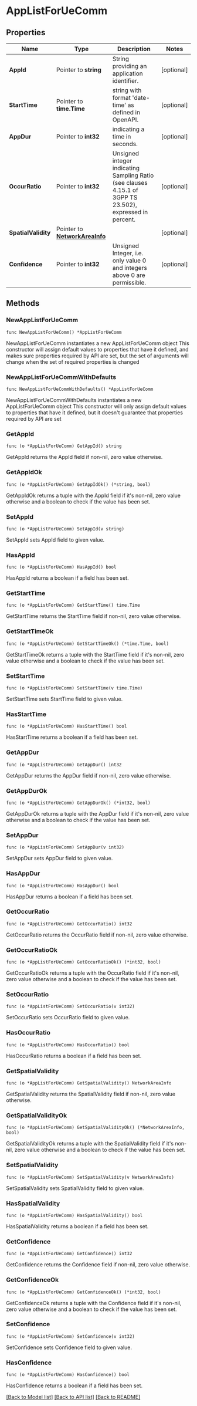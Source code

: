 # AppListForUeComm

## Properties

Name | Type | Description | Notes
------------ | ------------- | ------------- | -------------
**AppId** | Pointer to **string** | String providing an application identifier. | [optional] 
**StartTime** | Pointer to **time.Time** | string with format &#39;date-time&#39; as defined in OpenAPI. | [optional] 
**AppDur** | Pointer to **int32** | indicating a time in seconds. | [optional] 
**OccurRatio** | Pointer to **int32** | Unsigned integer indicating Sampling Ratio (see clauses 4.15.1 of 3GPP TS 23.502), expressed in percent. | [optional] 
**SpatialValidity** | Pointer to [**NetworkAreaInfo**](NetworkAreaInfo.md) |  | [optional] 
**Confidence** | Pointer to **int32** | Unsigned Integer, i.e. only value 0 and integers above 0 are permissible. | [optional] 

## Methods

### NewAppListForUeComm

`func NewAppListForUeComm() *AppListForUeComm`

NewAppListForUeComm instantiates a new AppListForUeComm object
This constructor will assign default values to properties that have it defined,
and makes sure properties required by API are set, but the set of arguments
will change when the set of required properties is changed

### NewAppListForUeCommWithDefaults

`func NewAppListForUeCommWithDefaults() *AppListForUeComm`

NewAppListForUeCommWithDefaults instantiates a new AppListForUeComm object
This constructor will only assign default values to properties that have it defined,
but it doesn't guarantee that properties required by API are set

### GetAppId

`func (o *AppListForUeComm) GetAppId() string`

GetAppId returns the AppId field if non-nil, zero value otherwise.

### GetAppIdOk

`func (o *AppListForUeComm) GetAppIdOk() (*string, bool)`

GetAppIdOk returns a tuple with the AppId field if it's non-nil, zero value otherwise
and a boolean to check if the value has been set.

### SetAppId

`func (o *AppListForUeComm) SetAppId(v string)`

SetAppId sets AppId field to given value.

### HasAppId

`func (o *AppListForUeComm) HasAppId() bool`

HasAppId returns a boolean if a field has been set.

### GetStartTime

`func (o *AppListForUeComm) GetStartTime() time.Time`

GetStartTime returns the StartTime field if non-nil, zero value otherwise.

### GetStartTimeOk

`func (o *AppListForUeComm) GetStartTimeOk() (*time.Time, bool)`

GetStartTimeOk returns a tuple with the StartTime field if it's non-nil, zero value otherwise
and a boolean to check if the value has been set.

### SetStartTime

`func (o *AppListForUeComm) SetStartTime(v time.Time)`

SetStartTime sets StartTime field to given value.

### HasStartTime

`func (o *AppListForUeComm) HasStartTime() bool`

HasStartTime returns a boolean if a field has been set.

### GetAppDur

`func (o *AppListForUeComm) GetAppDur() int32`

GetAppDur returns the AppDur field if non-nil, zero value otherwise.

### GetAppDurOk

`func (o *AppListForUeComm) GetAppDurOk() (*int32, bool)`

GetAppDurOk returns a tuple with the AppDur field if it's non-nil, zero value otherwise
and a boolean to check if the value has been set.

### SetAppDur

`func (o *AppListForUeComm) SetAppDur(v int32)`

SetAppDur sets AppDur field to given value.

### HasAppDur

`func (o *AppListForUeComm) HasAppDur() bool`

HasAppDur returns a boolean if a field has been set.

### GetOccurRatio

`func (o *AppListForUeComm) GetOccurRatio() int32`

GetOccurRatio returns the OccurRatio field if non-nil, zero value otherwise.

### GetOccurRatioOk

`func (o *AppListForUeComm) GetOccurRatioOk() (*int32, bool)`

GetOccurRatioOk returns a tuple with the OccurRatio field if it's non-nil, zero value otherwise
and a boolean to check if the value has been set.

### SetOccurRatio

`func (o *AppListForUeComm) SetOccurRatio(v int32)`

SetOccurRatio sets OccurRatio field to given value.

### HasOccurRatio

`func (o *AppListForUeComm) HasOccurRatio() bool`

HasOccurRatio returns a boolean if a field has been set.

### GetSpatialValidity

`func (o *AppListForUeComm) GetSpatialValidity() NetworkAreaInfo`

GetSpatialValidity returns the SpatialValidity field if non-nil, zero value otherwise.

### GetSpatialValidityOk

`func (o *AppListForUeComm) GetSpatialValidityOk() (*NetworkAreaInfo, bool)`

GetSpatialValidityOk returns a tuple with the SpatialValidity field if it's non-nil, zero value otherwise
and a boolean to check if the value has been set.

### SetSpatialValidity

`func (o *AppListForUeComm) SetSpatialValidity(v NetworkAreaInfo)`

SetSpatialValidity sets SpatialValidity field to given value.

### HasSpatialValidity

`func (o *AppListForUeComm) HasSpatialValidity() bool`

HasSpatialValidity returns a boolean if a field has been set.

### GetConfidence

`func (o *AppListForUeComm) GetConfidence() int32`

GetConfidence returns the Confidence field if non-nil, zero value otherwise.

### GetConfidenceOk

`func (o *AppListForUeComm) GetConfidenceOk() (*int32, bool)`

GetConfidenceOk returns a tuple with the Confidence field if it's non-nil, zero value otherwise
and a boolean to check if the value has been set.

### SetConfidence

`func (o *AppListForUeComm) SetConfidence(v int32)`

SetConfidence sets Confidence field to given value.

### HasConfidence

`func (o *AppListForUeComm) HasConfidence() bool`

HasConfidence returns a boolean if a field has been set.


[[Back to Model list]](../README.md#documentation-for-models) [[Back to API list]](../README.md#documentation-for-api-endpoints) [[Back to README]](../README.md)


